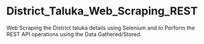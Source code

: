 # District_Taluka_Web_Scraping_REST
Web Scraping the District taluka details using Selenium and to Perform the REST API operations using the Data Gathered/Stored.
